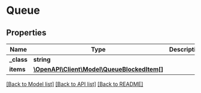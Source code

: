 # Queue

## Properties
Name | Type | Description | Notes
------------ | ------------- | ------------- | -------------
**_class** | **string** |  | [optional] 
**items** | [**\OpenAPI\Client\Model\QueueBlockedItem[]**](QueueBlockedItem.md) |  | [optional] 

[[Back to Model list]](../README.md#documentation-for-models) [[Back to API list]](../README.md#documentation-for-api-endpoints) [[Back to README]](../README.md)


